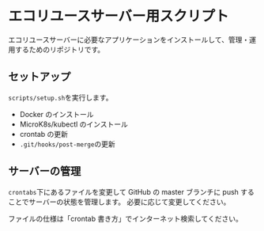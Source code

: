 # エコリユースサーバー用スクリプト

エコリユースサーバーに必要なアプリケーションをインストールして、管理・運用するためのリポジトリです。

## セットアップ

`scripts/setup.sh`を実行します。

- Docker のインストール
- MicroK8s/kubectl のインストール
- crontab の更新
- `.git/hooks/post-merge`の更新

## サーバーの管理

`crontabs`下にあるファイルを変更して GitHub の master ブランチに push することでサーバーの状態を管理します。
必要に応じて変更してください。

ファイルの仕様は「crontab 書き方」でインターネット検索してください。
